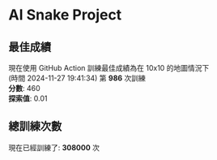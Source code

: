
# AI Snake Project

## **最佳成績**
現在使用 GitHub Action 訓練最佳成績為在 10x10 的地圖情況下  
(時間 2024-11-27 19:41:34) 第 **986** 次訓練  
**分數**: 460  
**探索值**: 0.01

## 總訓練次數
現在已經訓練了: **308000** 次
